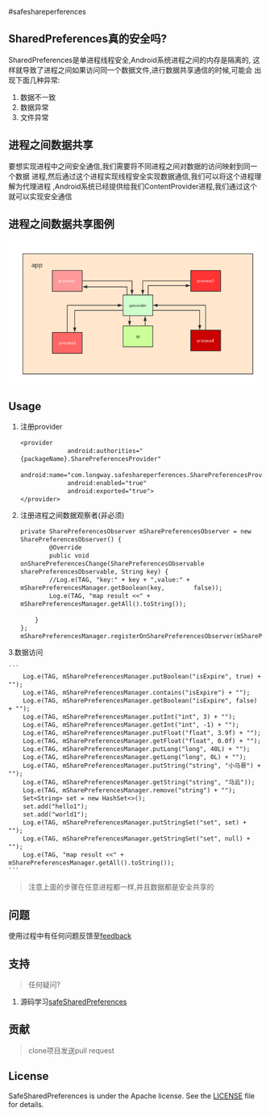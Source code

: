 #safeshareperferences

## SharedPreferences真的安全吗?

SharedPreferences是单进程线程安全,Android系统进程之间的内存是隔离的,
这样就导致了进程之间如果访问同一个数据文件,进行数据共享通信的时候,可能会
出现下面几种异常:

1. 数据不一致
2. 数据异常
3. 文件异常

## 进程之间数据共享

要想实现进程中之间安全通信,我们需要将不同进程之间对数据的访问映射到同一个数据
进程,然后通过这个进程实现线程安全实现数据通信,我们可以将这个进程理解为代理进程
,Android系统已经提供给我们ContentProvider进程,我们通过这个就可以实现安全通信

## 进程之间数据共享图例

![sp](art/SharedPreferences.png)

## Usage
1. 注册provider

	```
  	<provider
                 android:authorities="{packageName}.SharePreferencesProvider"
                 android:name="com.longway.safeshareperferences.SharePreferencesProvider"
                 android:enabled="true"
                 android:exported="true">
   	</provider>
	```
2. 注册进程之间数据观察者(非必须)

	```
	private SharePreferencesObserver mSharePreferencesObserver = new SharePreferencesObserver() {
        	@Override
        	public void onSharePreferencesChange(SharePreferencesObservable 			sharePreferencesObservable, String key) {
            //Log.e(TAG, "key:" + key + ",value:" + mSharePreferencesManager.getBoolean(key, 		false));
            Log.e(TAG, "map result <<" + mSharePreferencesManager.getAll().toString());

        }
    };
	mSharePreferencesManager.registerOnSharePreferencesObserver(mSharePreferencesObserver);

	```
3.数据访问

	```
        Log.e(TAG, mSharePreferencesManager.putBoolean("isExpire", true) + "");
        Log.e(TAG, mSharePreferencesManager.contains("isExpire") + "");
        Log.e(TAG, mSharePreferencesManager.getBoolean("isExpire", false) + "");
        Log.e(TAG, mSharePreferencesManager.putInt("int", 3) + "");
        Log.e(TAG, mSharePreferencesManager.getInt("int", -1) + "");
        Log.e(TAG, mSharePreferencesManager.putFloat("float", 3.9f) + "");
        Log.e(TAG, mSharePreferencesManager.getFloat("float", 0.0f) + "");
        Log.e(TAG, mSharePreferencesManager.putLong("long", 40L) + "");
        Log.e(TAG, mSharePreferencesManager.getLong("long", 0L) + "");
        Log.e(TAG, mSharePreferencesManager.putString("string", "小马哥") + "");
        Log.e(TAG, mSharePreferencesManager.getString("string", "马云"));
        Log.e(TAG, mSharePreferencesManager.remove("string") + "");
        Set<String> set = new HashSet<>();
        set.add("hello1");
        set.add("world1");
        Log.e(TAG, mSharePreferencesManager.putStringSet("set", set) + "");
        Log.e(TAG, mSharePreferencesManager.getStringSet("set", null) + "");
        Log.e(TAG, "map result <<" + mSharePreferencesManager.getAll().toString());
	```
> 注意上面的步骤在任意进程都一样,并且数据都是安全共享的 

## 问题
使用过程中有任何问题反馈至[feedback](https://github.com/jackwaylong/SafeSharedPreferences/issues)

## 支持
> 任何疑问?

1. 源码学习[safeSharedPreferences](https://github.com/jackwaylong/SafeSharedPreferences/tree/master/safeshareperferences/src/main/java/com/longway/safeshareperferences)

## 贡献
> clone项目发送pull request

## License
SafeSharedPreferences is under the Apache license. See the [LICENSE](https://github.com/jackwaylong/SafeSharedPreferences/blob/master/LICENSE) file for details.